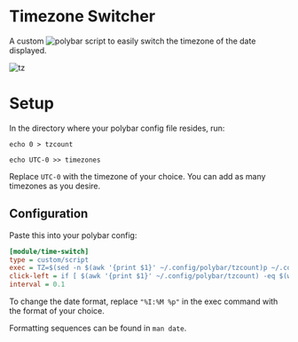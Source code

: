 # Timezone Switcher
A custom ![polybar](https://github.com/polybar/polybar) script to easily switch the timezone of the date displayed.

![tz](https://user-images.githubusercontent.com/46510831/194831836-a6026449-3702-480d-b079-bfb092daed5f.gif)


# Setup
In the directory where your polybar config file resides, run:

`echo 0 > tzcount`

`echo UTC-0 >> timezones`

Replace `UTC-0` with the timezone of your choice. You can add as many timezones as you desire.

## Configuration

Paste this into your polybar config:

```ini
[module/time-switch]
type = custom/script
exec = TZ=$(sed -n $(awk '{print $1}' ~/.config/polybar/tzcount)p ~/.config/polybar/timezones) date +"%I:%M %p" | echo "$(sed -n $(awk '{print $1}' ~/.config/polybar/tzcount)p ~/.config/polybar/timezones): $(cat -)"
click-left = if [ $(awk '{print $1}' ~/.config/polybar/tzcount) -eq $(wc -l ~/.config/polybar/timezones | awk '{print $1}') ]; then awk '{print $1 - $1 + 1}' ~/.config/polybar/tzcount > ~/.config/polybar/tmp && mv ~/.config/polybar/tmp ~/.config/polybar/tzcount; else awk '{print $1 + 1}' ~/.config/polybar/tzcount > ~/.config/polybar/tmp && mv ~/.config/polybar/tmp ~/.config/polybar/tzcount; fi
interval = 0.1
```
To change the date format, replace `"%I:%M %p"` in the exec command with the format of your choice.

Formatting sequences can be found in `man date`.

